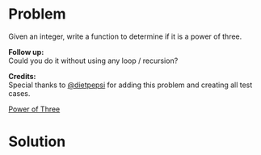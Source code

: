 
# Problem

Given an integer, write a function to determine if it is a power of three.

**Follow up:**  
Could you do it without using any loop / recursion?

**Credits:**  
Special thanks to [@dietpepsi](https://leetcode.com/discuss/user/dietpepsi)
for adding this problem and creating all test cases.



[Power of Three](https://leetcode.com/problems/power-of-three)

# Solution



